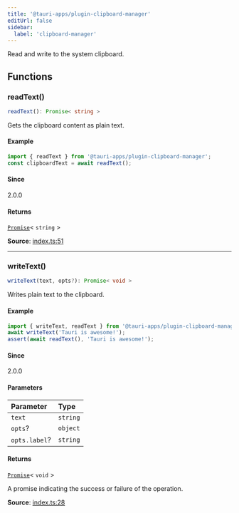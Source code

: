 ```yaml
---
title: '@tauri-apps/plugin-clipboard-manager'
editUrl: false
sidebar:
  label: 'clipboard-manager'
---
```


Read and write to the system clipboard.

## Functions

### readText()

```ts
readText(): Promise< string >
```

Gets the clipboard content as plain text.

#### Example

```typescript
import { readText } from '@tauri-apps/plugin-clipboard-manager';
const clipboardText = await readText();
```

#### Since

2.0.0

#### Returns

[`Promise`](https://developer.mozilla.org/docs/Web/JavaScript/Reference/Global_Objects/Promise)\< `string` \>

**Source**: [index.ts:51](https://github.com/tauri-apps/plugins-workspace/blob/v2/plugins/clipboard-manager/guest-js/index.ts#L51)

---

### writeText()

```ts
writeText(text, opts?): Promise< void >
```

Writes plain text to the clipboard.

#### Example

```typescript
import { writeText, readText } from '@tauri-apps/plugin-clipboard-manager';
await writeText('Tauri is awesome!');
assert(await readText(), 'Tauri is awesome!');
```

#### Since

2.0.0

#### Parameters

| Parameter     | Type     |
| :------------ | :------- |
| `text`        | `string` |
| `opts`?       | `object` |
| `opts.label`? | `string` |

#### Returns

[`Promise`](https://developer.mozilla.org/docs/Web/JavaScript/Reference/Global_Objects/Promise)\< `void` \>

A promise indicating the success or failure of the operation.

**Source**: [index.ts:28](https://github.com/tauri-apps/plugins-workspace/blob/v2/plugins/clipboard-manager/guest-js/index.ts#L28)
